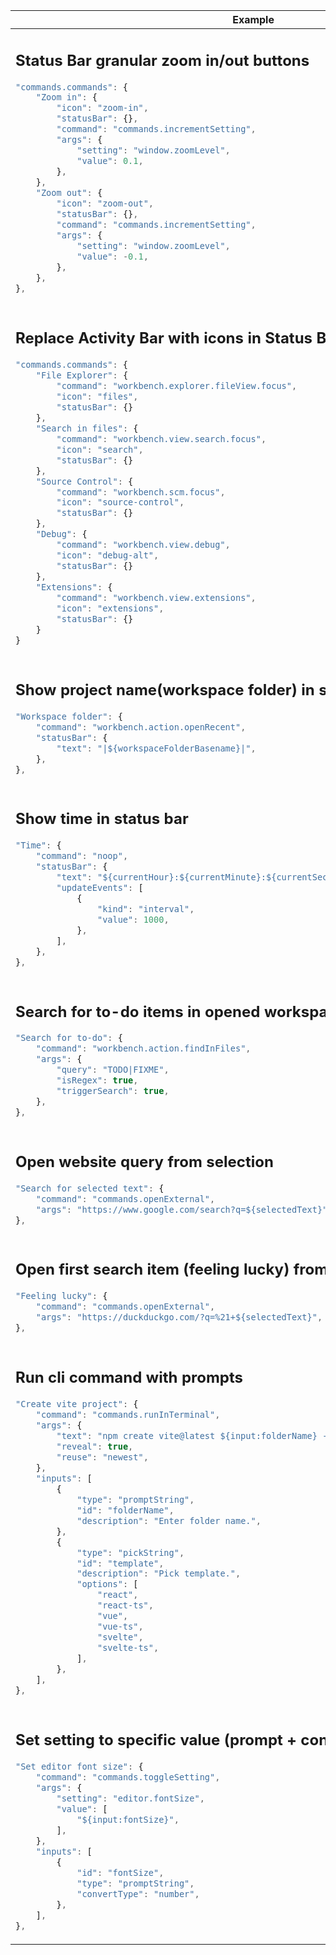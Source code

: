 
<table>
    <thead>
        <tr>
            <th>Example</th>
            <th>Demo</th>
        </tr>
    </thead>
<!-- ──────────────────────────────────────────────────────────── -->
<tr>
<td>

## Status Bar granular zoom in/out buttons

```js
"commands.commands": {
    "Zoom in": {
        "icon": "zoom-in",
        "statusBar": {},
        "command": "commands.incrementSetting",
        "args": {
            "setting": "window.zoomLevel",
            "value": 0.1,
        },
    },
    "Zoom out": {
        "icon": "zoom-out",
        "statusBar": {},
        "command": "commands.incrementSetting",
        "args": {
            "setting": "window.zoomLevel",
            "value": -0.1,
        },
    },
},
```

</td>
<td>
TODO: gif
</td>
</tr>
<!-- ──────────────────────────────────────────────────────────── -->
<tr>
<td>

## Replace Activity Bar with icons in Status Bar

```js
"commands.commands": {
    "File Explorer": {
        "command": "workbench.explorer.fileView.focus",
        "icon": "files",
        "statusBar": {}
    },
    "Search in files": {
        "command": "workbench.view.search.focus",
        "icon": "search",
        "statusBar": {}
    },
    "Source Control": {
        "command": "workbench.scm.focus",
        "icon": "source-control",
        "statusBar": {}
    },
    "Debug": {
        "command": "workbench.view.debug",
        "icon": "debug-alt",
        "statusBar": {}
    },
    "Extensions": {
        "command": "workbench.view.extensions",
        "icon": "extensions",
        "statusBar": {}
    }
}
```

</td>
<td>
TODO: gif
</td>
</tr>
<!-- ──────────────────────────────────────────────────────────── -->
<tr>
<td>

## Show project name(workspace folder) in status bar

```js
"Workspace folder": {
    "command": "workbench.action.openRecent",
    "statusBar": {
        "text": "|${workspaceFolderBasename}|",
    },
},
```

</td>
<td>
TODO: gif
</td>
</tr>
<!-- ──────────────────────────────────────────────────────────── -->
<tr>
<td>

## Show time in status bar

```js
"Time": {
    "command": "noop",
    "statusBar": {
        "text": "${currentHour}:${currentMinute}:${currentSecond}",
        "updateEvents": [
            {
                "kind": "interval",
                "value": 1000,
            },
        ],
    },
},
```

</td>
<td>
TODO: gif
</td>
</tr>
<!-- ──────────────────────────────────────────────────────────── -->
<tr>
<td>

## Search for to-do items in opened workspace

```js
"Search for to-do": {
    "command": "workbench.action.findInFiles",
    "args": {
        "query": "TODO|FIXME",
        "isRegex": true,
        "triggerSearch": true,
    },
},
```

</td>
<td>
TODO: gif
</td>
</tr>
<!-- ──────────────────────────────────────────────────────────── -->
<tr>
<td>

## Open website query from selection

```js
"Search for selected text": {
    "command": "commands.openExternal",
    "args": "https://www.google.com/search?q=${selectedText}",
},
```

</td>
<td>
TODO: gif
</td>
</tr>
<!-- ──────────────────────────────────────────────────────────── -->
<tr>
<td>

## Open first search item (feeling lucky) from selection

```js
"Feeling lucky": {
    "command": "commands.openExternal",
    "args": "https://duckduckgo.com/?q=%21+${selectedText}",
},
```

</td>
<td>
TODO: gif
</td>
</tr>
<!-- ──────────────────────────────────────────────────────────── -->
<tr>
<td>

## Run cli command with prompts

```js
"Create vite project": {
    "command": "commands.runInTerminal",
    "args": {
        "text": "npm create vite@latest ${input:folderName} -- --template ${input:template}",
        "reveal": true,
        "reuse": "newest",
    },
    "inputs": [
        {
            "type": "promptString",
            "id": "folderName",
            "description": "Enter folder name.",
        },
        {
            "type": "pickString",
            "id": "template",
            "description": "Pick template.",
            "options": [
                "react",
                "react-ts",
                "vue",
                "vue-ts",
                "svelte",
                "svelte-ts",
            ],
        },
    ],
},
```

</td>
<td>
TODO: gif
</td>
</tr>
<!-- ──────────────────────────────────────────────────────────── -->
<tr>
<td>

## Set setting to specific value (prompt + convertType)

```js
"Set editor font size": {
    "command": "commands.toggleSetting",
    "args": {
        "setting": "editor.fontSize",
        "value": [
            "${input:fontSize}",
        ],
    },
    "inputs": [
        {
            "id": "fontSize",
            "type": "promptString",
            "convertType": "number",
        },
    ],
},
```

</td>
<td>
TODO: gif
</td>
</tr>
<!-- ──────────────────────────────────────────────────────────── -->

</table>
